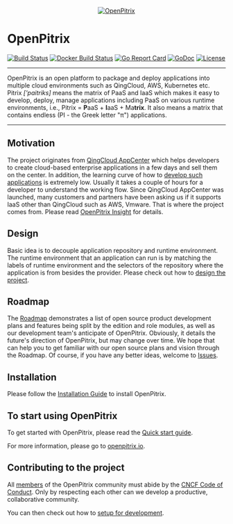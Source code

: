 <p align="center"><a href="http://openpitrix.io" target="_blank"><img src="https://raw.githubusercontent.com/openpitrix/openpitrix/master/docs/images/logo.png" alt="OpenPitrix"></a></p>

# OpenPitrix

[![Build Status](https://travis-ci.org/openpitrix/openpitrix.svg)](https://travis-ci.org/openpitrix/openpitrix)
[![Docker Build Status](https://img.shields.io/docker/build/openpitrix/openpitrix.svg)](https://hub.docker.com/r/openpitrix/openpitrix/)
[![Go Report Card](https://goreportcard.com/badge/openpitrix.io/openpitrix)](https://goreportcard.com/report/openpitrix.io/openpitrix)
[![GoDoc](https://godoc.org/openpitrix.io/openpitrix?status.svg)](https://godoc.org/openpitrix.io/openpitrix)
[![License](http://img.shields.io/badge/license-apache%20v2-blue.svg)](https://github.com/openpitrix/openpitrix/blob/master/LICENSE)

----

OpenPitrix is an open platform to package and deploy applications into multiple cloud environments such as QingCloud, AWS, Kubernetes etc. Pitrix _['paitriks]_ means the matrix of PaaS and IaaS which makes it easy to develop, deploy, manage applications including PaaS on various runtime environments, i.e., Pitrix = **P**aaS + **I**aaS + Ma**trix**. It also means a matrix that contains endless (PI - the Greek letter "π") applications. 

----

## Motivation

The project originates from [QingCloud AppCenter](https://appcenter.qingcloud.com) which helps developers to create cloud-based enterprise applications in a few days and sell them on the center. In addition, the learning curve of how to [develop such applications](https://appcenter-docs.qingcloud.com/developer-guide/) is extremely low. Usually it takes a couple of hours for a developer to understand the working flow. Since QingCloud AppCenter was launched, many customers and partners have been asking us if it supports IaaS other than QingCloud such as AWS, Vmware. That is where the project comes from. Please read [OpenPitrix Insight](https://github.com/openpitrix/openpitrix/wiki/OpenPitrix-Insight) for details.

## Design

Basic idea is to decouple application repository and runtime environment. The runtime environment that an application can run is by matching the labels of runtime environment and the selectors of the repository where the application is from besides the provider. Please check out how to [design the project](docs/design/README.md).

## Roadmap

The [Roadmap](docs/Roadmap.md) demonstrates a list of open source product development plans and features being split by the edition and role modules, as well as our development team's anticipate of OpenPitrix. Obviously, it details the future's direction of OpenPitrix, but may change over time. We hope that can help you to get familiar with our open source plans and vision through the Roadmap. Of course, if you have any better ideas, welcome to [Issues](https://github.com/openpitrix/openpitrix/issues).

## Installation

Please follow the [Installation Guide](https://docs.openpitrix.io/v1.0/zh-CN/openpitrix-install-guide/) to install OpenPitrix.

## To start using OpenPitrix

To get started with OpenPitrix, please read the [Quick start guide](https://docs.openpitrix.io/v1.0/zh-CN/user-quick-start/).

For more information, please go to [openpitrix.io](http://openpitrix.io).

## Contributing to the project

All [members](docs/members.md) of the OpenPitrix community must abide by the [CNCF Code of Conduct](https://github.com/cncf/foundation/blob/master/code-of-conduct.md). Only by respecting each other can we develop a productive, collaborative community.

You can then check out how to [setup for development](docs/development.md).
